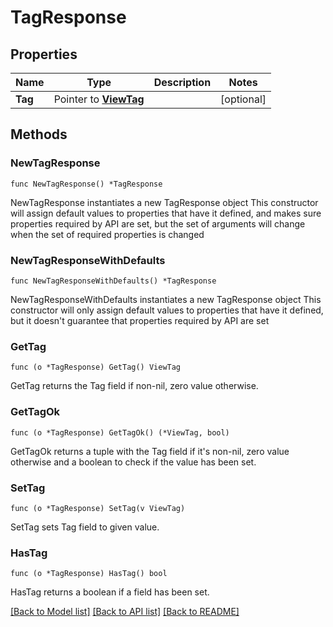 # TagResponse

## Properties

Name | Type | Description | Notes
------------ | ------------- | ------------- | -------------
**Tag** | Pointer to [**ViewTag**](ViewTag.md) |  | [optional] 

## Methods

### NewTagResponse

`func NewTagResponse() *TagResponse`

NewTagResponse instantiates a new TagResponse object
This constructor will assign default values to properties that have it defined,
and makes sure properties required by API are set, but the set of arguments
will change when the set of required properties is changed

### NewTagResponseWithDefaults

`func NewTagResponseWithDefaults() *TagResponse`

NewTagResponseWithDefaults instantiates a new TagResponse object
This constructor will only assign default values to properties that have it defined,
but it doesn't guarantee that properties required by API are set

### GetTag

`func (o *TagResponse) GetTag() ViewTag`

GetTag returns the Tag field if non-nil, zero value otherwise.

### GetTagOk

`func (o *TagResponse) GetTagOk() (*ViewTag, bool)`

GetTagOk returns a tuple with the Tag field if it's non-nil, zero value otherwise
and a boolean to check if the value has been set.

### SetTag

`func (o *TagResponse) SetTag(v ViewTag)`

SetTag sets Tag field to given value.

### HasTag

`func (o *TagResponse) HasTag() bool`

HasTag returns a boolean if a field has been set.


[[Back to Model list]](../README.md#documentation-for-models) [[Back to API list]](../README.md#documentation-for-api-endpoints) [[Back to README]](../README.md)


